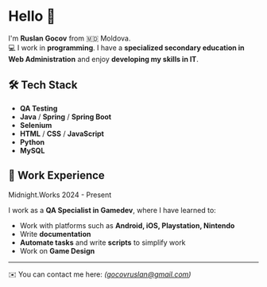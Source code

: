 # Hello 👋

I'm **Ruslan Gocov** from 🇲🇩 Moldova.  
💻 I work in **programming**. I have a **specialized secondary education in Web Administration** and enjoy **developing my skills in IT**.  

## 🛠 Tech Stack

- **QA Testing**
- **Java** / **Spring** / **Spring Boot**
- **Selenium**
- **HTML** / **CSS** / **JavaScript**
- **Python**
- **MySQL**

## 💼 Work Experience

Midnight.Works 2024 - Present
 
 I work as a **QA Specialist in Gamedev**, where I have learned to:  
- Work with platforms such as **Android, iOS, Playstation, Nintendo**  
- Write **documentation**  
- **Automate tasks** and write **scripts** to simplify work  
- Work on **Game Design**  

---
✉️ You can contact me here: *(gocovruslan@gmail.com)*
